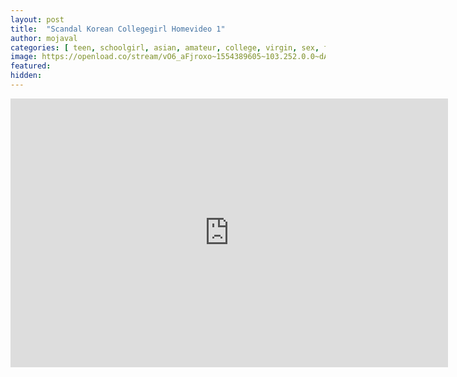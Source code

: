 ```yaml
---
layout: post
title:  "Scandal Korean Collegegirl Homevideo 1"
author: mojaval
categories: [ teen, schoolgirl, asian, amateur, college, virgin, sex, first timer, blowjob, handjob, creampie, teens, young, teenager, amatuer ]
image: https://openload.co/stream/vO6_aFjroxo~1554389605~103.252.0.0~dAP8zp9A?mime=true
featured: 
hidden: 
---
```


<iframe src="https://openload.co/embed/ekNFQvQuG_U/scandal-korean-collegegirl-homevideo-1___f8ca0ebd2c22545d422052a6284be5fe8b79008e.mp4" scrolling="no" frameborder="0" width="700" height="430" allowfullscreen="true" webkitallowfullscreen="true" mozallowfullscreen="true"></iframe>